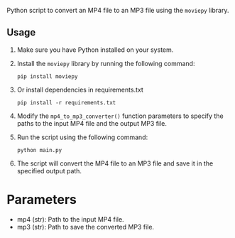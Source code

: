 Python script to convert an MP4 file to an MP3 file using the `moviepy` library.

## Usage

1. Make sure you have Python installed on your system.
2. Install the `moviepy` library by running the following command:

   ```shell
   pip install moviepy

3. Or install dependencies in requirements.txt

    ```shell
    pip install -r requirements.txt

4. Modify the `mp4_to_mp3_converter()` function parameters to specify the paths to the input MP4 file and the output MP3 file.

5. Run the script using the following command:
    ```shell
    python main.py

6. The script will convert the MP4 file to an MP3 file and save it in the specified output path.

# Parameters
- mp4 (str): Path to the input MP4 file.
- mp3 (str): Path to save the converted MP3 file.